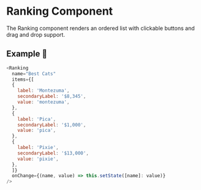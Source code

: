 # Ranking Component

The Ranking component renders an ordered list with clickable buttons and drag and drop support.

## Example 🚀

```javascript
<Ranking
  name="Best Cats"
  items={[
  {
    label: 'Montezuma',
    secondaryLabel: '$8,345',
    value: 'montezuma',
  },
  {
    label: 'Pica',
    secondaryLabel: '$1,000',
    value: 'pica',
  },
  {
    label: 'Pixie',
    secondaryLabel: '$13,000',
    value: 'pixie',
  },
  ]}
  onChange={(name, value) => this.setState([name]: value)}
/>
```
